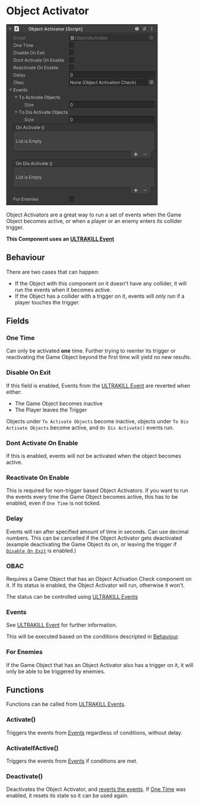 # Object Activator

![Object Activator](../_images/object-activator.png)

Object Activators are a great way to run a set of events when the Game Object becomes active, or when a player or an enemy enters its collider trigger.

**This Component uses an [ULTRAKILL Event](../components/ultrakill-event)**

## Behaviour
There are two cases that can happen:
- If the Object with this component on it doesn't have any collider, it will run the events when it becomes active.
- If the Object has a collider with a trigger on it, events will only run if a player touches the trigger.

## Fields

### One Time
Can only be activated **one** time. Further trying to reenter its trigger or reactivating the Game Object beyond the first time will yield no new results.

### Disable On Exit
If this field is enabled, Events from the [ULTRAKILL Event](../components/ultrakill-event) are reverted when either:
- The Game Object becomes inactive
- The Player leaves the Trigger

Objects under `To Activate Objects` become inactive, objects under `To Dis Activate Objects` become active, and `On Dis Activate()` events run.

### Dont Activate On Enable
If this is enabled, events will not be activated when the object becomes active.

### Reactivate On Enable
This is required for non-trigger based Object Activators. If you want to run the events every time the Game Object becomes active, this has to be enabled, even if `One Time` is not ticked.

### Delay
Events will ran after specified amount of time in seconds. Can use decimal numbers. This can be cancelled if the Object Activator gets deactivated (example deactivating the Game Object its on,
or leaving the trigger if [`Disable On Exit`](/components/object-activator#disable-on-exit) is enabled.)

### OBAC
Requires a Game Object that has an Object Activation Check component on it. If its status is enabled, the Object Activator will run, otherwise it won't.

The status can be controlled using [ULTRAKILL Events](../components/ultrakill-event)

### Events
See [ULTRAKILL Event](../components/ultrakill-event.md) for further information.

This will be executed based on the conditions descripted in [Behaviour](/components/object-activator#behaviour).

### For Enemies
If the Game Object that has an Object Activator also has a trigger on it, it will only be able to be triggered by enemies.

## Functions
Functions can be called from [ULTRAKILL Events](../components/ultrakill-event).

### Activate()
Triggers the events from [Events](/components/object-activator#events) regardless of conditions, without delay.

### ActivateIfActive()
Triggers the events from [Events](/components/object-activator#events) if conditions are met.

### Deactivate()
Deactivates the Object Activator, and [reverts the events](../components/ultrakill-event.md##on-dis-activate). If [One Time](/components/object-activator#one-time) was enabled, it resets its state so it can be used again.
